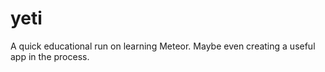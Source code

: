 # yeti

A quick educational run on learning Meteor.  Maybe even creating a useful app in the process.
